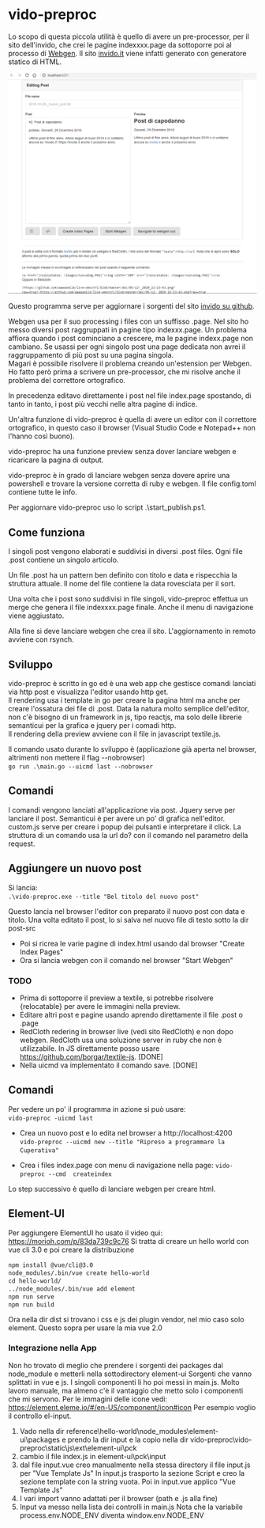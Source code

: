 # vido-preproc
Lo scopo di questa piccola utilità è quello di avere un pre-processor,
per il sito dell'invido, che crei le pagine indexxxx.page da sottoporre poi al
processo di [Webgen](https://github.com/gettalong/webgen). Il sito [invido.it](https://invido.it) viene infatti
generato con generatore statico di HTML.  

![alt text](https://github.com/aaaasmile/vido-preproc/blob/master/doc/12-12-_2020_18-51-18.png?raw=true)

Questo programma serve per aggiornare i sorgenti del sito [invido su github](https://github.com/aaaasmile/InvidositeHtmlgit).

Webgen usa per il suo processing i files con un suffisso .page.
Nel sito ho messo diversi post raggruppati in pagine tipo indexxx.page. Un problema affiora quando
i post cominciano a crescere, ma le pagine indexx.page non cambiano.
Se usassi per ogni singolo post una page dedicata non avrei il raggruppamento di più post su una 
pagina singola.  
Magari è possibile risolvere il problema creando un'estension per Webgen.
Ho fatto però prima a scrivere un pre-processor, che mi risolve anche il problema del
correttore ortografico.
 
In precedenza editavo direttamente i post
nel file index.page spostando, di tanto in tanto, i post più vecchi nelle 
altra pagine di indice.

Un'altra funzione di vido-preproc è quella di avere un editor con il correttore ortografico,
in questo caso il browser (Visual Studio Code e Notepad++ non l'hanno così buono).

vido-preproc ha una funzione preview senza dover lanciare webgen e ricaricare la pagina di output.

vido-preproc è in grado di lanciare webgen senza dovere aprire una powershell e trovare
la versione corretta di ruby e webgen. Il file config.toml contiene tutte le info.

Per aggiornare vido-preproc uso lo script .\start_publish.ps1.

## Come funziona

I singoli post vengono elaborati e suddivisi in diversi .post files.
Ogni file .post contiene un singolo articolo.

Un file .post ha un pattern ben definito con titolo e data
e rispecchia la struttura attuale. Il nome del file contiene la data rovesciata 
per il sort.

Una volta che i post sono suddivisi in file singoli, vido-preproc effettua
un merge che genera il file indexxxx.page finale. Anche il menu di navigazione viene aggiustato.

Alla fine si deve lanciare webgen che crea il sito. L'aggiornamento in remoto avviene con rsynch.

## Sviluppo
vido-preproc è scritto in go ed è una web app che gestisce comandi lanciati via http post e 
visualizza l'editor usando http get.  
Il rendering usa i template in go per creare
la pagina html ma anche per creare l'ossatura dei file di .post. 
Data la natura molto semplice dell'editor, non c'è bisogno di un framework in js, tipo reactjs,
ma solo delle librerie semanticui per la grafica e jquery per i comadi http.  
Il rendering della preview avviene con il file in javascript textile.js.

Il comando usato durante lo sviluppo è (applicazione già aperta nel browser, altrimenti non mettere il flag --nobrowser)  
```go run .\main.go --uicmd last --nobrowser ```

## Comandi
I comandi vengono lanciati all'applicazione via post. Jquery serve per lanciare il post.
Semanticui è per avere un po' di grafica nell'editor.
custom.js serve per creare i popup dei pulsanti e interpretare il click.
La struttura di un comando usa la url do? con il comando nel parametro della request.

## Aggiungere un nuovo post
Si lancia:  
```.\vido-preproc.exe --title "Bel titolo del nuovo post" ```

Questo lancia nel browser l'editor con preparato il nuovo post con data e titolo.
Una volta editato il post, lo si salva nel nuovo file di testo sotto la dir post-src
- Poi si ricrea le varie pagine di index.html usando dal browser "Create Index  Pages"
- Ora si lancia webgen con il comando nel browser "Start Webgen"


### TODO 
- Prima di sottoporre il preview a textile, si potrebbe risolvere {relocatable} per avere le immagini
nella preview.
- Editare altri post e pagine usando aprendo direttamente il file .post o .page
- RedCloth redering in browser live (vedi sito RedCloth) e non dopo webgen.
RedCloth usa una soluzione server in ruby che non è utilizzabile. In JS direttamente 
posso usare https://github.com/borgar/textile-js. [DONE]
- Nella uicmd va implementato il comando save. [DONE]

## Comandi
Per vedere un po' il programma in azione si può usare:  
```vido-preproc -uicmd last```

- Crea un nuovo post e lo edita nel browser a http://localhost:4200   
```vido-preproc --uicmd new --title "Ripreso a programmare la Cuperativa"```

- Crea i files index.page con menu di navigazione nella page:
```vido-preproc --cmd  createindex```

Lo step successivo è quello di lanciare webgen per creare html.


## Element-UI
Per aggiungere ElementUI ho usato il video qui: https://morioh.com/p/83da739c9c76
Si tratta di creare un hello world con vue cli 3.0 e poi creare la distribuzione

    npm install @vue/cli@3.0
    node_modules/.bin/vue create hello-world
    cd hello-world/
    ../node_modules/.bin/vue add element
    npm run serve
    npm run build
Ora nella dir dist si trovano i css e js dei plugin vendor, nel mio caso solo element.
Questo sopra per usare la mia vue 2.0

### Integrazione nella App
Non ho trovato di meglio che prendere i sorgenti dei packages dal node_module e metterli nella sottodirectory element-ui
Sorgenti che vanno splittati in vue e js.
I singoli componenti li ho poi messi in main.js. Molto lavoro manuale, ma almeno c'è il vantaggio che metto solo i componenti che 
mi servono.
Per le immagini delle icone vedi: https://element.eleme.io/#/en-US/component/icon#icon
Per esempio voglio il controllo el-input.
1) Vado nella dir reference\hello-world\node_modules\element-ui\packages e prendo la dir input
e la copio nella dir vido-preproc\vido-preproc\static\js\ext\element-ui\pck
2) cambio il file index.js in element-ui\pck\input
3) dal file input.vue creo manualmente nella stessa directory il file input.js per "Vue Template Js"
In input.js trasporto la sezione Script e creo la sezione template con la string vuota. Poi in input.vue applico "Vue Template Js"
4) I vari import vanno adattati per il browser (path e .js alla fine)
5) Input va messo nella lista dei controlli in main.js
Nota che la variabile process.env.NODE_ENV diventa window.env.NODE_ENV 

